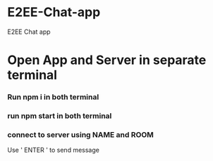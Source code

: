 # E2EE-Chat-app
E2EE Chat app
# Open App and Server in separate terminal 
### Run npm i in both terminal 
### run npm start in both terminal
### connect to server using NAME and ROOM 
 Use ' ENTER ' to send message
